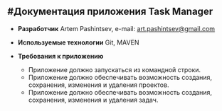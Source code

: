 #Документация приложения Task Manager
---
* __Разработчик__
Artem Pashintsev,
e-mail: art.pashintsev@gmail.com

* __Используемые технологии__
Git,
MAVEN

* __Требования к приложению__
    * Приложение должно запускаться из командной строки.
    * Приложение должно обеспечивать возможность создания, сохранения, изменения и удаления проектов.
    * Приложение должно обеспечивать возможность создания, сохранения, изменения и удаления задач.